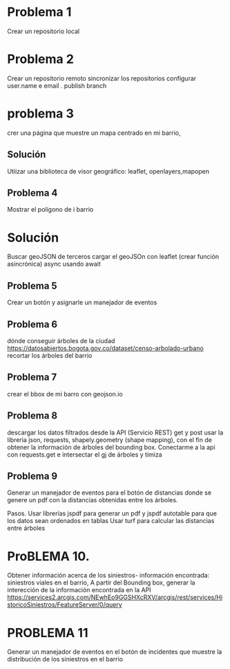 # Problema 1

Crear un  repositorio local

# Problema 2 

Crear un repositorio remoto 
sincronizar los repositorios
configurar user.name e email .
publish branch 

# problema 3
crer una página que muestre un mapa centrado en mi barrio,

## Solución

Utiizar una biblioteca de visor geográfico: leaflet, openlayers,mapopen

## Problema 4

Mostrar el polígono de i barrio 

# Solución 
Buscar geoJSON de terceros
cargar el geoJSOn con leaflet (crear función asincrónica) async usando await 

## Problema 5

Crear un botón y asignarle un manejador de eventos 

## Problema 6
dónde conseguir árboles de la ciudad https://datosabiertos.bogota.gov.co/dataset/censo-arbolado-urbano
recortar los árboles del barrio 

## Problema 7
crear el bbox de mi barro con geojson.io

## Problema 8 
descargar los datos filtrados desde la API (Servicio REST) get y post 
usar la libreria json, requests, shapely.geometry (shape mapping), con el fin de obtener la información de árboles del bounding box. Conectarme a la api con requests.get e intersectar el gj de árboles y timiza

## Problema 9 
Generar un manejador de eventos para el botón de distancias donde se genere un pdf con la distancias obtenidas entre los árboles. 

Pasos.
Usar librerías jspdf para generar un pdf y jspdf autotable para que los datos sean ordenados en tablas
Usar turf para calcular las distancias entre árboles 

# ProBLEMA 10.
Obtener información acerca de los siniestros- información encontrada: siniestros viales en el barrio,
A partir del Bounding box, generar la interección de la información encontrada en la API https://services2.arcgis.com/NEwhEo9GGSHXcRXV/arcgis/rest/services/HistoricoSiniestros/FeatureServer/0/query 

# PROBLEMA 11
Generar un manejador de eventos en el botón de incidentes que muestre la distribución de los siniestros en el barrio 
